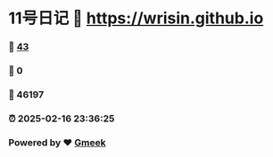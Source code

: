# 11号日记 :link: https://wrisin.github.io 
### :page_facing_up: [43](https://wrisin.github.io/tag.html) 
### :speech_balloon: 0 
### :hibiscus: 46197 
### :alarm_clock: 2025-02-16 23:36:25 
### Powered by :heart: [Gmeek](https://github.com/Meekdai/Gmeek)
